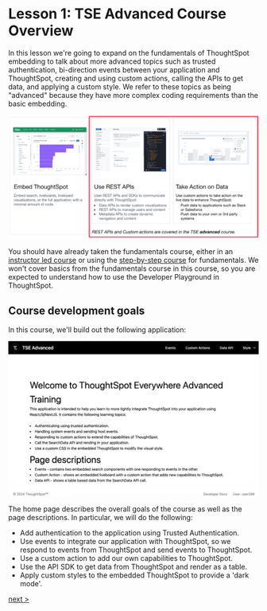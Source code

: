 # Lesson 1: TSE Advanced Course Overview

In this lesson we're going to expand on the fundamentals of ThoughtSpot embedding to talk about more advanced topics
such as trusted authentication, bi-direction events between your application and ThoughtSpot, creating and using custom
actions, calling the APIs to get data, and applying a custom style. We refer to these topics as being "advanced" because
they have more complex coding requirements than the basic embedding.

![Advanced topics categories](images/advanced-topics.png)

You should have already taken the fundamentals course, either in
an [instructor led course](https://training.thoughtspot.com/thoughtspot-embedded-embedding-fundamentals-for-javascript-developers)
or using the [step-by-step course](https://github.com/thoughtspot/tse-fundamentals-step-by-step) for fundamentals. We
won't cover basics from the fundamentals course in this course, so you are expected to understand how to use the
Developer Playground in ThoughtSpot.

## Course development goals
In this course, we'll build out the following application:

![Home page](images/home-page.png)

The home page describes the overall goals of the course as well as the page descriptions.  In particular, we will do the following:

* Add authentication to the application using Trusted Authentication.
* Use events to integrate our application with ThoughtSpot, so we respond to events from ThoughtSpot and send events to ThoughtSpot.
* Use a custom action to add our own capabilities to ThoughtSpot.
* Use the API SDK to get data from ThoughtSpot and render as a table.
* Apply custom styles to the embedded ThoughtSpot to provide a 'dark mode'.

[next >](../lesson-02-setting-up/README-02.md)
